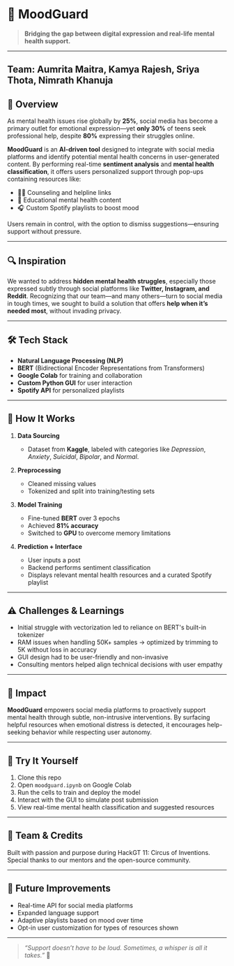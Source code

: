 # 🌙 MoodGuard

> **Bridging the gap between digital expression and real-life mental health support.**

---

## Team: Aumrita Maitra, Kamya Rajesh, Sriya Thota, Nimrath Khanuja

## 🧠 Overview

As mental health issues rise globally by **25%**, social media has become a primary outlet for emotional expression—yet **only 30%** of teens seek professional help, despite **80%** expressing their struggles online.

**MoodGuard** is an **AI-driven tool** designed to integrate with social media platforms and identify potential mental health concerns in user-generated content. By performing real-time **sentiment analysis** and **mental health classification**, it offers users personalized support through pop-ups containing resources like:

- 🧑‍⚕️ Counseling and helpline links  
- 📘 Educational mental health content  
- 🎧 Custom Spotify playlists to boost mood

Users remain in control, with the option to dismiss suggestions—ensuring support without pressure.

---

## 🔍 Inspiration

We wanted to address **hidden mental health struggles**, especially those expressed subtly through social platforms like **Twitter, Instagram, and Reddit**. Recognizing that our team—and many others—turn to social media in tough times, we sought to build a solution that offers **help when it’s needed most**, without invading privacy.

---

## 🛠️ Tech Stack

- **Natural Language Processing (NLP)**  
- **BERT** (Bidirectional Encoder Representations from Transformers)  
- **Google Colab** for training and collaboration  
- **Custom Python GUI** for user interaction  
- **Spotify API** for personalized playlists  

---

## 🧪 How It Works

1. **Data Sourcing**  
   - Dataset from **Kaggle**, labeled with categories like *Depression*, *Anxiety*, *Suicidal*, *Bipolar*, and *Normal*.

2. **Preprocessing**  
   - Cleaned missing values  
   - Tokenized and split into training/testing sets  

3. **Model Training**  
   - Fine-tuned **BERT** over 3 epochs  
   - Achieved **81% accuracy**  
   - Switched to **GPU** to overcome memory limitations  

4. **Prediction + Interface**  
   - User inputs a post  
   - Backend performs sentiment classification  
   - Displays relevant mental health resources and a curated Spotify playlist

---

## ⚠️ Challenges & Learnings

- Initial struggle with vectorization led to reliance on BERT's built-in tokenizer  
- RAM issues when handling 50K+ samples → optimized by trimming to 5K without loss in accuracy  
- GUI design had to be user-friendly and non-invasive  
- Consulting mentors helped align technical decisions with user empathy

---

## 🎯 Impact

**MoodGuard** empowers social media platforms to proactively support mental health through subtle, non-intrusive interventions. By surfacing helpful resources when emotional distress is detected, it encourages help-seeking behavior while respecting user autonomy.

---

## 🚀 Try It Yourself

1. Clone this repo  
2. Open `moodguard.ipynb` on Google Colab  
3. Run the cells to train and deploy the model  
4. Interact with the GUI to simulate post submission  
5. View real-time mental health classification and suggested resources

---

## 🤝 Team & Credits

Built with passion and purpose during HackGT 11: Circus of Inventions.  
Special thanks to our mentors and the open-source community.

---

## 🌟 Future Improvements

- Real-time API for social media platforms  
- Expanded language support  
- Adaptive playlists based on mood over time  
- Opt-in user customization for types of resources shown

---

> _“Support doesn’t have to be loud. Sometimes, a whisper is all it takes.”_ 💙
